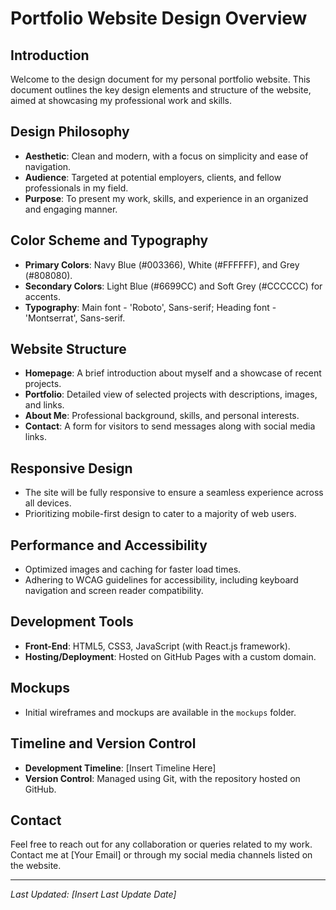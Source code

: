 # Portfolio Website Design Overview

## Introduction

Welcome to the design document for my personal portfolio website. This document outlines the key design elements and structure of the website, aimed at showcasing my professional work and skills.

## Design Philosophy

- **Aesthetic**: Clean and modern, with a focus on simplicity and ease of navigation.
- **Audience**: Targeted at potential employers, clients, and fellow professionals in my field.
- **Purpose**: To present my work, skills, and experience in an organized and engaging manner.

## Color Scheme and Typography

- **Primary Colors**: Navy Blue (#003366), White (#FFFFFF), and Grey (#808080).
- **Secondary Colors**: Light Blue (#6699CC) and Soft Grey (#CCCCCC) for accents.
- **Typography**: Main font - 'Roboto', Sans-serif; Heading font - 'Montserrat', Sans-serif.

## Website Structure

- **Homepage**: A brief introduction about myself and a showcase of recent projects.
- **Portfolio**: Detailed view of selected projects with descriptions, images, and links.
- **About Me**: Professional background, skills, and personal interests.
- **Contact**: A form for visitors to send messages along with social media links.

## Responsive Design

- The site will be fully responsive to ensure a seamless experience across all devices.
- Prioritizing mobile-first design to cater to a majority of web users.

## Performance and Accessibility

- Optimized images and caching for faster load times.
- Adhering to WCAG guidelines for accessibility, including keyboard navigation and screen reader compatibility.

## Development Tools

- **Front-End**: HTML5, CSS3, JavaScript (with React.js framework).
- **Hosting/Deployment**: Hosted on GitHub Pages with a custom domain.

## Mockups

- Initial wireframes and mockups are available in the `mockups` folder.

## Timeline and Version Control

- **Development Timeline**: [Insert Timeline Here]
- **Version Control**: Managed using Git, with the repository hosted on GitHub.

## Contact

Feel free to reach out for any collaboration or queries related to my work. Contact me at [Your Email] or through my social media channels listed on the website.

---

_Last Updated: [Insert Last Update Date]_
